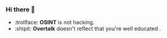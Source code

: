 ### Hi there 👋

<!-- - 🔭 I’m currently working on ... -->
<!-- - 🌱 I’m currently learning ... -->
<!-- - 👯 I’m looking to collaborate on ... -->
<!-- - 🤔 I’m looking for help with ... -->
<!-- - 💬 Ask me about ... -->
<!-- - 📫 How to reach me: ... -->
<!-- - 😄 Pronouns: ... -->
<!-- - ⚡ Something: ... -->
- :trollface: <b>OSINT</b> is not hacking.
- :shipit: <b>Overtalk</b> doesn't reflect that you're well educated .

<!-- ![My Statics](https://github-readme-stats.vercel.app/api?username=isecvirus&show_icons=true&theme=dark) -->
